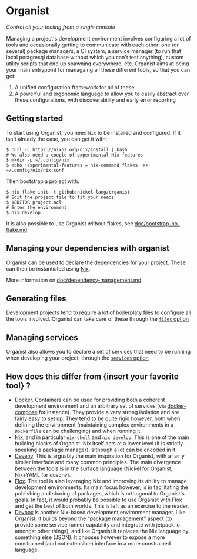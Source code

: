 # Organist

_Control all your tooling from a single console_

Managing a project's development environment involves configuring a lot of tools and occasionally getting to communicate with each other: one (or several) package managers, a CI system, a service manager (to run that local postgresql database without which you can't test anything), custom utility scripts that end up spawning everywhere, etc.
Organist aims at being your main entrypoint for managaing all these different tools, so that you can get:

1. A unified configuration framework for all of these
2. A powerful and ergonomic language to allow you to easily abstract over these configurations, with discoverability and early error reporting

## Getting started

To start using Organist, you need `Nix` to be installed and configured.
If it isn't already the case, you can get it with:

```console
$ curl -L https://nixos.org/nix/install | bash
# We also need a couple of experimental Nix features
$ mkdir -p ~/.config/nix
$ echo 'experimental-features = nix-command flakes' >> ~/.config/nix/nix.conf
```

Then bootstrap a project with:

```console
$ nix flake init -t github:nickel-lang/organist
# Edit the project file to fit your needs
$ $EDITOR project.ncl
# Enter the environment
$ nix develop
```

It is also possible to use Organist without flakes, see [doc/bootstrap-no-flake.md](doc/bootstrap-no-flake.md)

## Managing your dependencies with organist

Organist can be used to declare the dependencies for your project.
These can then be instantiated using [Nix](https://nixos.org/nix).

More information on [doc/dependency-management.md](doc/dependency-management.md).

## Generating files

Development projects tend to require a lot of boilerplaty files to configure
all the tools involved.
Organist can take care of these through the [`files` option](doc/filegen.md)

## Managing services

Organist also allows you to declare a set of services that need to be running when developing your project, through the [`services` option](doc/services.md)

## How does this differ from {insert your favorite tool} ?

- [Docker](https://docs.docker.com/desktop/).
    Containers can be used for providing both a coherent development environment and an arbitrary set of services (via [docker-compose](https://docs.docker.com/compose/) for instance).
    They provide a very strong isolation and are fairly easy to set up.
    They tend to be quite rigid however, both when defining the environment (maintaining complex environments in a `Dockerfile` can be challenging) and when running it.
- [Nix](https://github.com/nixos/nix), and in particular `nix-shell` and `nix develop`.
    This is one of the main building blocks of Organist.
    Nix itself acts at a lower level (it is strictly speaking a package manager), although a lot can be encoded in it.
- [Devenv](https://devenv.sh).
    This is arguably the main inspiration for Organist, with a fairly similar interface and many common principles.
    The main divergence between the tools is in the surface language (Nickel for Organist, Nix+YAML for devenv).
- [Flox](https://flox.dev).
    The tool is also leveraging Nix and improving its ability to manage development environments.
    Its main focus however, is in facilitating the publishing and sharing of packages, which is orthogonal to Organist's goals.
    In fact, it would probably be possible to use Organist with Flox and get the best of both worlds.
    This is left as an exercise to the reader.
- [Devbox](https://www.jetpack.io/devbox/) is another Nix-based development environment manager.
    Like Organist, it builds beyond the “package management” aspect (to provide some service runner capability and integrate with jetpack.io amongst other things), and like Organist it replaces the Nix language by something else (JSON).
    It chooses however to expose a more constrained (and not extensible) interface in a more constrained language.
